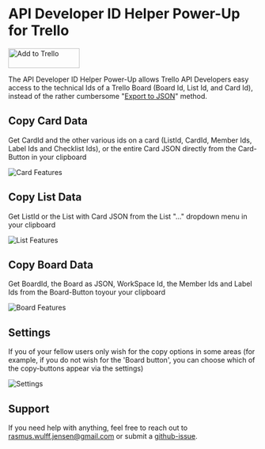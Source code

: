 # API Developer ID Helper Power-Up for Trello

<a href="https://trello.com/power-ups/646cc3622176aebf713bb7f8/enable">
  <img
    alt="Add to Trello"
    height="40" width="144"
    src="https://p.trellocdn.com/add_to_trello.png"
    srcSet="https://p.trellocdn.com/add_to_trello.png 1x,
      https://p.trellocdn.com/add_to_trello@2x.png 2x"
  />
</a>

The API Developer ID Helper Power-Up allows Trello API Developers easy access to the technical Ids of a Trello Board (Board Id, List Id, and Card Id), instead of the rather cumbersome "[Export to JSON](https://youtu.be/aWYEg1wPVYY)" method.

## Copy Card Data
Get CardId and the other various ids on a card (ListId, CardId, Member Ids, Label Ids and Checklist Ids), or the entire Card JSON directly from the Card-Button in your clipboard

![Card Features](https://ambitious-moss-04a010603.3.azurestaticapps.net/card2.gif)

## Copy List Data
Get ListId or the List with Card JSON from the List "..." dropdown menu in your clipboard

![List Features](https://ambitious-moss-04a010603.3.azurestaticapps.net/list2.gif)

## Copy Board Data
Get BoardId, the Board as JSON, WorkSpace Id, the Member Ids and Label Ids from the Board-Button toyour your clipboard

![Board Features](https://ambitious-moss-04a010603.3.azurestaticapps.net/board2.gif)

## Settings
If you of your fellow users only wish for the copy options in some areas (for example, if you do not wish for the 'Board button', you can choose which of the copy-buttons appear via the settings)

![Settings](https://ambitious-moss-04a010603.3.azurestaticapps.net/settings.gif)

## Support
If you need help with anything, feel free to reach out to rasmus.wulff.jensen@gmail.com or submit a [github-issue](https://github.com/rwjdk/trello-developer-power-up/issues).


